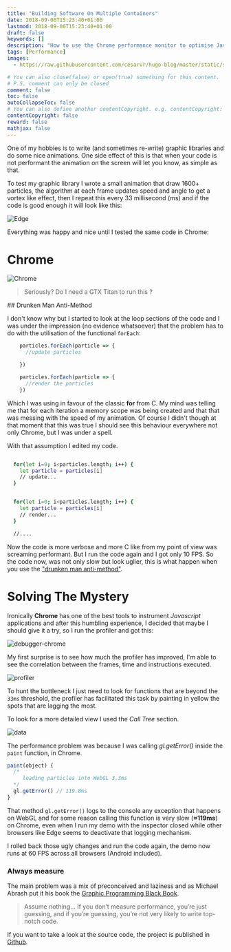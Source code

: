 ```yaml
---
title: "Building Software On Multiple Containers"
date: 2018-09-06T15:23:40+01:00
lastmod: 2018-09-06T15:23:40+01:00
draft: false
keywords: []
description: "How to use the Chrome performance monitor to optimise JavaScript performance."
tags: [Performance]
images:
  - https://raw.githubusercontent.com/cesarvr/hugo-blog/master/static/static/logo/js.png

# You can also close(false) or open(true) something for this content.
# P.S. comment can only be closed
comment: false
toc: false
autoCollapseToc: false
# You can also define another contentCopyright. e.g. contentCopyright: "This is another copyright."
contentCopyright: false
reward: false
mathjax: false
---
```


One of my hobbies is to write (and sometimes re-write) graphic libraries and do some nice animations. One side effect of this is that when your code is not performant the animation on the screen will let you know, as simple as that.


<!--more-->

To test my graphic library I wrote a small animation that draw 1600+ particles, the algorithm at each frame updates speed and angle to get a vortex like effect, then I repeat this every 33 millisecond (ms) and if the code is good enough it will look like this:

![Edge](https://raw.githubusercontent.com/cesarvr/hugo-blog/master/static/js-performance/vortex-edge.gif)


Everything was happy and nice until I tested the same code in Chrome:

**Chrome**
==================

![Chrome](https://raw.githubusercontent.com/cesarvr/hugo-blog/master/static/js-performance/vortex-chrome.gif)

> Seriously? Do I need a GTX Titan to run this ?




## Drunken Man Anti-Method

I don't know why but I started to look at the loop sections of the code and I was under the impression (no evidence whatsoever) that the problem has to do with the utilisation of the functional ```forEach```:

```js
    particles.forEach(particle => {
      //update particles

    })

    particles.forEach(particle => {
      //render the particles
    })
```

Which I was using in favour of the classic **for** from C. My mind was telling me that for each iteration a memory scope was being created and that that was messing with the speed of my animation. Of course I didn't though at that moment that this was true I should see this behaviour everywhere not only Chrome, but I was under a spell.

With that assumption I edited my code.  

```sh

  for(let i=0; i<particles.length; i++) {
    let particle = particles[i]
    // update...
  }


  for(let i=0; i<particles.length; i++) {
    let particle = particles[i]
    // render...
  }

  //....
```

Now the code is more verbose and more C like from my point of view was screaming performant. But I run the code again and I got only 10 FPS. So the code now, was not only slow but look uglier, this is what happen when you use the ["drunken man anti-method"](http://www.brendangregg.com/methodology.html).


# Solving The Mystery

Ironically **Chrome** has one of the best tools to instrument *Javascript* applications and after this humbling experience, I decided that maybe I should give it a try, so I run the profiler and got this:

![debugger-chrome](https://raw.githubusercontent.com/cesarvr/hugo-blog/master/static/js-performance/debugger-chrome.gif)

My first surprise is to see how much the profiler has improved, I'm able to see the correlation between the frames, time and instructions executed.

![profiler](https://raw.githubusercontent.com/cesarvr/hugo-blog/master/static/js-performance/profiling.PNG)

To hunt the bottleneck I just need to look for functions that are beyond the ``33ms`` threshold, the profiler has facilitated this task by painting in yellow the spots that are lagging the most.

To look for a more detailed view I used the *Call Tree* section.

![data](https://raw.githubusercontent.com/cesarvr/hugo-blog/master/static/js-performance/data!!.PNG)

The performance problem was because I was calling *gl.getError()* inside the ```paint``` function, in Chrome.

```js
paint(object) {
  /*
     loading particles into WebGL 3.3ms
  */
  gl.getError() // 119.8ms  
}

```

That method ``gl.getError()`` logs to the console any exception that happens on WebGL and for some reason calling this function is very slow (**≈119ms**) on Chrome, even when I run my demo with the inspector closed while other browsers like Edge seems to deactivate that logging mechanism.

I rolled back those ugly changes and run the code again, the demo now runs at 60 FPS across all browsers (Android included).

### Always measure

The main problem was a mix of preconceived and laziness and as Michael Abrash put it his book the [Graphic Programming Black Book](http://www.jagregory.com/abrash-black-book/#understanding-high-performance).

> Assume nothing... If you don’t measure performance, you’re just guessing, and if you’re guessing, you’re not very likely to write top-notch code.


If you want to take a look at the source code, the project is published in [Github](https://github.com/cesarvr/vortex/tree/gl_point).    
